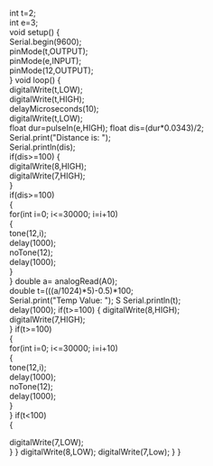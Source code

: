 int t=2;  
int e=3;  
void setup() {   
Serial.begin(9600);   
pinMode(t,OUTPUT);    
pinMode(e,INPUT);    
pinMode(12,OUTPUT);  
}  void loop() {    
digitalWrite(t,LOW);    
digitalWrite(t,HIGH);    
delayMicroseconds(10);    
digitalWrite(t,LOW);   
float dur=pulseIn(e,HIGH); 
float dis=(dur*0.0343)/2;    
Serial.print("Distance is: ");    
Serial.println(dis);            
if(dis>=100)   {      
digitalWrite(8,HIGH);     
digitalWrite(7,HIGH);   
}  
if(dis>=100)   
{   
for(int i=0; i<=30000; i=i+10)    
{    
tone(12,i);    
delay(1000);   
noTone(12);    
delay(1000);    
}   
}
double a= analogRead(A0);    
double t=(((a/1024)*5)-0.5)*100;    
Serial.print("Temp Value: ");    S
Serial.println(t);    
delay(1000); 
if(t>=100)   { 
digitalWrite(8,HIGH);      
digitalWrite(7,HIGH);    
}
if(t>=100)   
{   
for(int i=0; i<=30000; i=i+10)    
{    
tone(12,i);    
delay(1000);    
noTone(12);    
delay(1000);    
}    
}
if(t<100)   
{      

digitalWrite(7,LOW);    
} 
} 
digitalWrite(8,LOW);
digitalWrite(7,Low);
}
}
